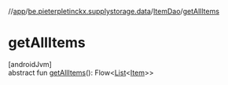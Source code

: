 //[app](../../../index.md)/[be.pieterpletinckx.supplystorage.data](../index.md)/[ItemDao](index.md)/[getAllItems](get-all-items.md)

# getAllItems

[androidJvm]\
abstract fun [getAllItems](get-all-items.md)(): Flow&lt;[List](https://kotlinlang.org/api/latest/jvm/stdlib/kotlin.collections/-list/index.html)&lt;[Item](../-item/index.md)&gt;&gt;
